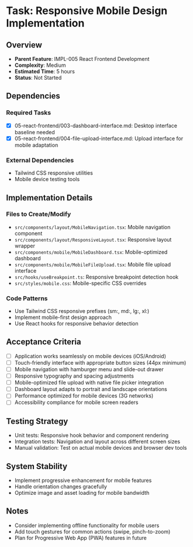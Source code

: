 # Task: Responsive Mobile Design Implementation

## Overview
- **Parent Feature**: IMPL-005 React Frontend Development
- **Complexity**: Medium
- **Estimated Time**: 5 hours
- **Status**: Not Started

## Dependencies
### Required Tasks
- [x] 05-react-frontend/003-dashboard-interface.md: Desktop interface baseline needed
- [x] 05-react-frontend/004-file-upload-interface.md: Upload interface for mobile adaptation

### External Dependencies
- Tailwind CSS responsive utilities
- Mobile device testing tools

## Implementation Details
### Files to Create/Modify
- `src/components/layout/MobileNavigation.tsx`: Mobile navigation component
- `src/components/layout/ResponsiveLayout.tsx`: Responsive layout wrapper
- `src/components/mobile/MobileDashboard.tsx`: Mobile-optimized dashboard
- `src/components/mobile/MobileFileUpload.tsx`: Mobile file upload interface
- `src/hooks/useBreakpoint.ts`: Responsive breakpoint detection hook
- `src/styles/mobile.css`: Mobile-specific CSS overrides

### Code Patterns
- Use Tailwind CSS responsive prefixes (sm:, md:, lg:, xl:)
- Implement mobile-first design approach
- Use React hooks for responsive behavior detection

## Acceptance Criteria
- [ ] Application works seamlessly on mobile devices (iOS/Android)
- [ ] Touch-friendly interface with appropriate button sizes (44px minimum)
- [ ] Mobile navigation with hamburger menu and slide-out drawer
- [ ] Responsive typography and spacing adjustments
- [ ] Mobile-optimized file upload with native file picker integration
- [ ] Dashboard layout adapts to portrait and landscape orientations
- [ ] Performance optimized for mobile devices (3G networks)
- [ ] Accessibility compliance for mobile screen readers

## Testing Strategy
- Unit tests: Responsive hook behavior and component rendering
- Integration tests: Navigation and layout across different screen sizes
- Manual validation: Test on actual mobile devices and browser dev tools

## System Stability
- Implement progressive enhancement for mobile features
- Handle orientation changes gracefully
- Optimize image and asset loading for mobile bandwidth

## Notes
- Consider implementing offline functionality for mobile users
- Add touch gestures for common actions (swipe, pinch-to-zoom)
- Plan for Progressive Web App (PWA) features in future